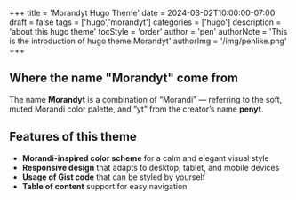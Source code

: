 +++
title = 'Morandyt Hugo Theme'
date = 2024-03-02T10:00:00-07:00
draft = false
tags = ['hugo','morandyt']
categories = ['hugo']
description = 'about this hugo theme'
tocStyle = 'order'
author = 'pen'
authorNote = 'This is the introduction of hugo theme Morandyt'
authorImg = '/img/penlike.png'
+++

## Where the name "Morandyt" come from

The name **Morandyt** is a combination of “Morandi” — referring to the soft, muted Morandi color palette, and “yt” from the creator’s name **penyt**.

## Features of this theme

- **Morandi-inspired color scheme** for a calm and elegant visual style  
- **Responsive design** that adapts to desktop, tablet, and mobile devices  
- **Usage of Gist code** that can be styled by yourself  
- **Table of content** support for easy navigation  

